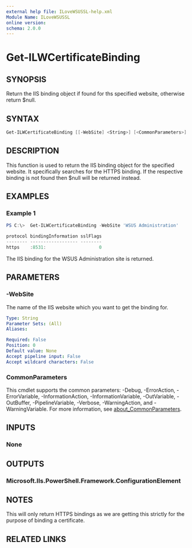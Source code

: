 ```yaml
---
external help file: ILoveWSUSSL-help.xml
Module Name: ILoveWSUSSL
online version:
schema: 2.0.0
---
```


# Get-ILWCertificateBinding

## SYNOPSIS

Return the IIS binding object if found for ths specified website, otherwise return $null.

## SYNTAX

```powershell
Get-ILWCertificateBinding [[-WebSite] <String>] [<CommonParameters>]
```

## DESCRIPTION

This function is used to return the IIS binding object for the specified website. It specifically searches for the HTTPS binding. If the respective binding is not found then $null will be returned instead.

## EXAMPLES

### Example 1

```powershell
PS C:\>  Get-ILWCertificateBinding -WebSite 'WSUS Administration'

protocol bindingInformation sslFlags
-------- ------------------ --------
https    :8531:                    0
```

The IIS binding for the WSUS Administration site is returned.

## PARAMETERS

### -WebSite

The name of the IIS website which you want to get the binding for.

```yaml
Type: String
Parameter Sets: (All)
Aliases:

Required: False
Position: 0
Default value: None
Accept pipeline input: False
Accept wildcard characters: False
```

### CommonParameters

This cmdlet supports the common parameters: -Debug, -ErrorAction, -ErrorVariable, -InformationAction, -InformationVariable, -OutVariable, -OutBuffer, -PipelineVariable, -Verbose, -WarningAction, and -WarningVariable. For more information, see [about_CommonParameters](http://go.microsoft.com/fwlink/?LinkID=113216).

## INPUTS

### None

## OUTPUTS

### Microsoft.IIs.PowerShell.Framework.ConfigurationElement

## NOTES

This will only return HTTPS bindings as we are getting this strictly for the purpose of binding a certificate.

## RELATED LINKS
